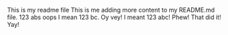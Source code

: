 This is my readme file
This is me adding more content to my README.md file.
123 abs oops I mean 123 bc. Oy vey! I meant 123 abc!
Phew! That did it!
Yay!
